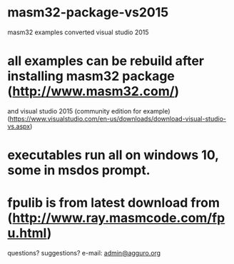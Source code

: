 # masm32-package-vs2015
masm32 examples converted visual studio 2015

# all examples can be rebuild after installing masm32 package (http://www.masm32.com/)
  and visual studio 2015 (community edition for example) (https://www.visualstudio.com/en-us/downloads/download-visual-studio-vs.aspx)
# executables run all on windows 10, some in msdos prompt.
# fpulib is from latest download from (http://www.ray.masmcode.com/fpu.html)

questions? suggestions? e-mail: admin@agguro.org
